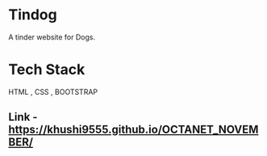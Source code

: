 # Tindog
A tinder website for Dogs.

# Tech Stack 
HTML , CSS , BOOTSTRAP

## Link - https://khushi9555.github.io/OCTANET_NOVEMBER/
